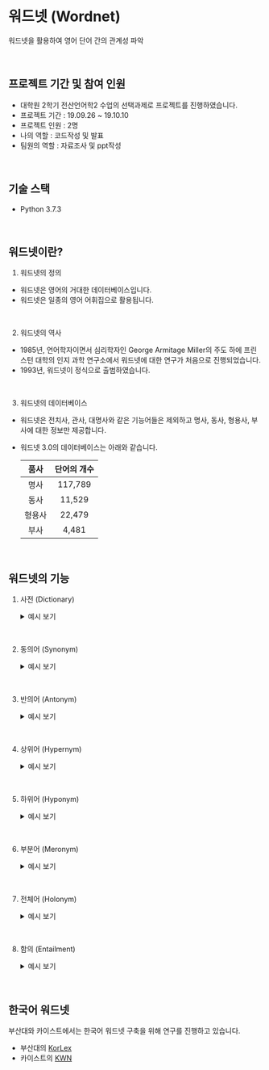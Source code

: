 # 워드넷 (Wordnet)
워드넷을 활용하여 영어 단어 간의 관계성 파악

<br/>

## 프로젝트 기간 및 참여 인원
- 대학원 2학기 전산언어학2 수업의 선택과제로 프로젝트를 진행하였습니다.
- 프로젝트 기간 : 19.09.26 ~ 19.10.10  
- 프로젝트 인원 : 2명
- 나의 역할 : 코드작성 및 발표  
- 팀원의 역할 : 자료조사 및 ppt작성  

<br/>

## 기술 스택
- Python 3.7.3

<br/>

## 워드넷이란?
1. 워드넷의 정의  
- 워드넷은 영어의 거대한 데이터베이스입니다.  
- 워드넷은 일종의 영어 어휘집으로 활용됩니다.

<br/>

2. 워드넷의 역사
- 1985년, 언어학자이면서 심리학자인 George Armitage Miller의 주도 하에 프린스턴 대학의 인지 과학 연구소에서 워드넷에 대한 연구가 처음으로 진행되었습니다.  
- 1993년, 워드넷이 정식으로 출범하였습니다.

<br/>

3. 워드넷의 데이터베이스
- 워드넷은 전치사, 관사, 대명사와 같은 기능어들은 제외하고 명사, 동사, 형용사, 부사에 대한 정보만 제공합니다.  

- 워드넷 3.0의 데이터베이스는 아래와 같습니다.  

    |품사|단어의 개수|
    |:---:|:---:|
    |명사|117,789|
    |동사|11,529|
    |형용사|22,479|
    |부사|4,481|  

<br/>

## 워드넷의 기능
1. 사전 (Dictionary)
    <details>
    <summary>예시 보기</summary>
    <div markdown="1">

        Input a word : book

        >>>
        book.n.01 : a written work or composition that has been published (printed on pages bound together)
        ['I am reading a good book on economics']

        book.n.02 : physical objects consisting of a number of pages bound together
        ['he used a large book as a doorstop']

        record.n.05 : a compilation of the known facts regarding something or someone
        ["Al Smith used to say, `Let's look at the record'", 'his name is in all the record books']

        script.n.01 : a written version of a play or other dramatic composition; used in preparing for a performance
        []

        ledger.n.01 : a record in which commercial accounts are recorded
        ['they got a subpoena to examine our books']

        book.n.06 : a collection of playing cards satisfying the rules of a card game
        []

        book.n.07 : a collection of rules or prescribed standards on the basis of which decisions are made
        ['they run things by the book around here']

        koran.n.01 : the sacred writings of Islam revealed by God to the prophet Muhammad during his life at Mecca and Medina
        []

        bible.n.01 : the sacred writings of the Christian religions
        ['he went to carry the Word to the heathen']

        book.n.10 : a major division of a long written composition
        ['the book of Isaiah']

        book.n.11 : a number of sheets (ticket or stamps etc.) bound together on one edge
        ['he bought a book of stamps']

        book.v.01 : engage for a performance
        ['Her agent had booked her for several concerts in Tokyo']

        reserve.v.04 : arrange for and reserve (something for someone else) in advance
        ['reserve me a seat on a flight', 'The agent booked tickets to the show for the whole family', "please hold a table at Maxim's"]

        book.v.03 : record a charge in a police register
        ['The policeman booked her when she tried to solicit a man']

        book.v.04 : register in a hotel booker
        []

    </div>
    </details>

<br/>

2. 동의어 (Synonym)
    <details>
    <summary>예시 보기</summary>
    <div markdown="1">

        Input a word : good
        
        >>>
        Synonyms : {'sound', 'commodity', 'proficient', 'skillful', 'well', 'dependable', 'trade_good', 'goodness', 'undecomposed', 'thoroughly', 'ripe', 'respectable', 'good', 'honorable', 'soundly', 'expert', 'just', 'safe', 'honest', 'effective', 'full', 'unspoiled', 'near', 'upright', 'secure', 'serious', 'salutary', 'in_effect', 'beneficial', 'estimable', 'adept', 'right', 'in_force', 'practiced', 'skilful', 'dear', 'unspoilt'}
        
    </div>
    </details>

<br/>

3. 반의어 (Antonym)
    <details>
    <summary>예시 보기</summary>
    <div markdown="1">

        Input a word : good

        >>>
        Antonyms : {'badness', 'evilness', 'evil', 'ill', 'bad'}

    </div>
    </details>

<br/>

4. 상위어 (Hypernym)
    <details>
    <summary>예시 보기</summary>
    <div markdown="1">

        Input a synset : car.n.01

        >>>
        Hypernym :  motor_vehicle
        Hypernym :  automotive_vehicle

    </div>
    </details>

<br/>

5. 하위어 (Hyponym)
    <details>
    <summary>예시 보기</summary>
    <div markdown="1">

        Input a synset : vehicle.n.01

        >>>
        Hyponym :  bumper_car
        Hyponym :  Dodgem
        Hyponym :  craft
        Hyponym :  military_vehicle
        Hyponym :  rocket
        Hyponym :  projectile
        Hyponym :  skibob
        Hyponym :  sled
        Hyponym :  sledge
        Hyponym :  sleigh
        Hyponym :  steamroller
        Hyponym :  road_roller
        Hyponym :  wheeled_vehicle

    </div>
    </details>

<br/>

6. 부분어 (Meronym)
    <details>
    <summary>예시 보기</summary>
    <div markdown="1">

        Input a synset : face.n.01

        >>>
        Meronym :  beard
        Meronym :  face_fungus
        Meronym :  whiskers
        Meronym :  brow
        Meronym :  forehead
        Meronym :  cheek
        Meronym :  chin
        Meronym :  mentum
        Meronym :  eye
        Meronym :  oculus
        Meronym :  optic
        Meronym :  eyebrow
        Meronym :  brow
        Meronym :  supercilium
        Meronym :  facial
        Meronym :  facial_nerve
        Meronym :  nervus_facialis
        Meronym :  seventh_cranial_nerve
        Meronym :  facial_muscle
        Meronym :  facial_vein
        Meronym :  vena_facialis
        Meronym :  feature
        Meronym :  lineament
        Meronym :  jaw
        Meronym :  jowl
        Meronym :  mouth
        Meronym :  nose
        Meronym :  olfactory_organ

    </div>
    </details>

<br/>

7. 전체어 (Holonym)
    <details>
    <summary>예시 보기</summary>
    <div markdown="1">

        Input a synset : finger.n.01

        >>>
        Holonym :  hand
        Holonym :  manus
        Holonym :  mitt
        Holonym :  paw

    </div>
    </details>

<br/>

8. 함의 (Entailment)
    <details>
    <summary>예시 보기</summary>
    <div markdown="1">

        Input a synset : snore.v.01

        >>>
        Entailment :  sleep
        Entailment :  kip
        Entailment :  slumber
        Entailment :  log_Z's
        Entailment :  catch_some_Z's

    </div>
    </details>

<br/>

## 한국어 워드넷
부산대와 카이스트에서는 한국어 워드넷 구축을 위해 연구를 진행하고 있습니다.  
- 부산대의 [KorLex](http://korlex.pusan.ac.kr/)
- 카이스트의 [KWN](http://wordnet.kaist.ac.kr/)